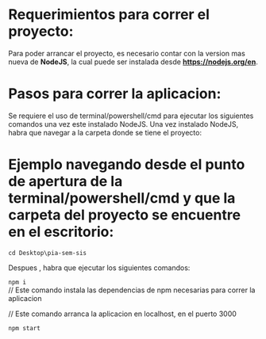 # Requerimientos para correr el proyecto:
Para poder arrancar el proyecto, es necesario contar con la version mas nueva de **NodeJS**, la cual puede ser instalada desde **https://nodejs.org/en**.

# Pasos para correr la aplicacion:
Se requiere el uso de terminal/powershell/cmd para ejecutar los siguientes comandos una vez este instalado NodeJS.
Una vez instalado NodeJS, habra que navegar a la carpeta donde se tiene el proyecto:

# Ejemplo navegando desde el punto de apertura de la terminal/powershell/cmd y que la carpeta del proyecto se encuentre en el escritorio:
`cd Desktop\pia-sem-sis`

Despues , habra que ejecutar los siguientes comandos:

`npm i`        
// Este comando instala las dependencias de npm necesarias para correr la aplicacion


// Este comando arranca la aplicacion en localhost, en el puerto 3000


`npm start`    
